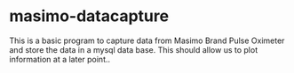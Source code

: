 # masimo-datacapture
This is a basic program to capture data from Masimo Brand Pulse Oximeter and store the data in a mysql data base. This should allow us to plot information at a later point..
